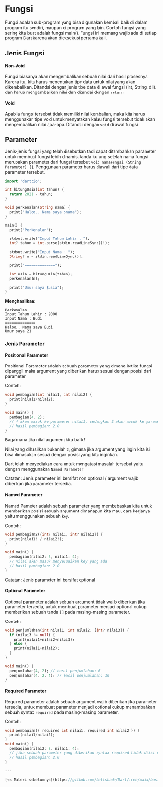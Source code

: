 
# Fungsi

Fungsi adalah sub-program yang bisa digunakan kembali baik di dalam program itu sendiri, maupun di program yang lain. Contoh fungsi yang sering kita buat adalah fungsi main(). Fungsi ini memang wajib ada di setiap program Dart karena akan dieksekusi pertama kali.

## Jenis Fungsi

#### Non-Void
Fungsi biasanya akan mengembalikan sebuah nilai dari hasil prosesnya. Karena itu, kita harus menentukan tipe data untuk nilai yang akan dikembalikan. Ditandai dengan jenis tipe data di awal fungsi (int, String, dll). dan harus mengembalikan nilai dan ditandai dengan `return`

#### Void
 Apabila fungsi tersebut tidak memiliki nilai kembalian, maka kita harus menggunakan tipe void untuk menyatakan kalau fungsi tersebut tidak akan mengembalikan nilai apa-apa. Ditandai dengan `void` di awal fungsi


##  Parameter
Jenis-jenis fungsi yang telah disebutkan tadi dapat ditambahkan parameter untuk membuat fungsi lebih dinamis. tanda kurung setelah nama fungsi merupakan parameter dari fungsi tersebut `void namaFungsi (String Parameter) {}`. Penggunaan parameter harus diawali dari tipe data parameter tersebut.

```dart
import 'dart:io';

int hitungUsia(int tahun) {
  return 2021 - tahun;
}

void perkenalan(String nama) {
  print("Haloo.. Nama saya $nama");
}

main() {
  print("Perkenalan");

  stdout.write("Input Tahun Lahir : ");
  int? tahun = int.parse(stdin.readLineSync()!);

  stdout.write("Input Nama : ");
  String? n = stdin.readLineSync()!;

  print("==============");

  int usia = hitungUsia(tahun);
  perkenalan(n);

  print("Umur saya $usia");
}

```

**Menghasilkan:**
```shell
Perkenalan
Input Tahun Lahir : 2000
Input Nama : Budi
==============
Haloo.. Nama saya Budi
Umur saya 21
```

### Jenis Parameter

#### Positional Parameter

Positional Parameter adalah sebuah parameter yang dimana ketika fungsi dipanggil maka argument yang diberikan harus sesuai dengan posisi dari parameter

Contoh:

```DART
void pembagian(int nilai1, int nilai2) {
  print(nilai1/nilai2);
}

void main() {
  pembagian(4, 2);
  // 4 akan masuk ke parameter nilai1, sedangkan 2 akan masuk ke parameter nilai2
  // hasil pembagian: 2.0
}
```

Bagaimana jika nilai argument kita balik?

Nilai yang dihasilkan bukanlah `2`, gimana jika argument yang ingin kita isi bisa dimasukan sesuai dengan posisi yang kita inginkan.

Dart telah menyediakan cara untuk mengatasi masalah tersebut yaitu dengan menggunakan `Named Parameter`

Catatan: Jenis parameter ini bersifat non optional / argument wajib diberikan jika parameter tersedia.

#### Named Parameter

Named Pameter adalah sebuah parameter yang membebaskan kita untuk memberikan posisi sebuah argument dimanapun kita mau, cara kerjanya yaitu menggunakan sebuah `key`.

Contoh:

```DART
void pembagian2({int? nilai1, int? nilai2}) {
  print(nilai1! / nilai2!);
}

void main() {
  pembagian(nilai2: 2, nilai1: 4);
  // nilai akan masuk menyesuaikan key yang ada
  // hasil pembagian: 2.0
}
```

Catatan: Jenis parameter ini bersifat optional

#### Optional Parameter

Optional parameter adalah sebuah argument tidak wajib diberikan jika parameter tersedia, untuk membuat parameter menjadi optional cukup memberikan sebuah tanda `[]` pada masing-masing parameter.

Contoh:

```DART
void penjumlahan(int nilai1, int nilai2, [int? nilai3]) {
  if (nilai3 != null) {
    print(nilai1+nilai2+nilai3);
  } else {
    print(nilai1+nilai2);
  }
}

void main() {
  penjumlahan(4, 2); // hasil penjumlahan: 6
  penjumlahan(4, 2, 4); // hasil penjumlahan: 10
}
```

#### Required Parameter

Required parameter adalah sebuah argument wajib diberikan jika parameter tersedia, untuk membuat parameter menjadi optional cukup menambahkan sebuah syntax `required` pada masing-masing parameter.

Contoh:

```DART
void pembagian({ required int nilai1, required int nilai2 }) {
  print(nilai1/nilai2);
}
void main() {
  pembagian(nilai2: 2, nilai1: 4);
  // jika sebuah parameter yang diberikan syntax required tidak diisi maka akan memberikan peringatan error
  // hasil pembagian: 2.0
}

---

[<< Materi sebelumnya](https://github.com/bellshade/Dart/tree/main/basic/7_input)
